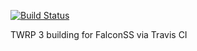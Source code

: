 [![Build Status](https://travis-ci.org/TeamVee-B/twrp3-falconss-travis-ci.svg?branch=master)](https://travis-ci.org/TeamVee-B/twrp3-falconss-travis-ci.svg?branch=master)


TWRP 3 building for FalconSS via Travis CI
